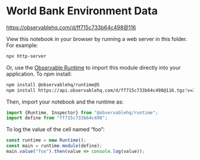 # World Bank Environment Data

https://observablehq.com/d/ff715c733b64c498@116

View this notebook in your browser by running a web server in this folder. For
example:

~~~sh
npx http-server
~~~

Or, use the [Observable Runtime](https://github.com/observablehq/runtime) to
import this module directly into your application. To npm install:

~~~sh
npm install @observablehq/runtime@5
npm install https://api.observablehq.com/d/ff715c733b64c498@116.tgz?v=3
~~~

Then, import your notebook and the runtime as:

~~~js
import {Runtime, Inspector} from "@observablehq/runtime";
import define from "ff715c733b64c498";
~~~

To log the value of the cell named “foo”:

~~~js
const runtime = new Runtime();
const main = runtime.module(define);
main.value("foo").then(value => console.log(value));
~~~
